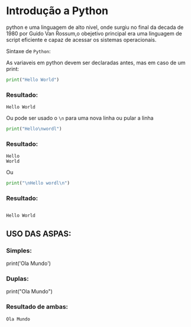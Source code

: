 # Introdução a Python

python e uma linguagem de alto nivel, onde surgiu no final da decada de 1980 por Guido Van Rossum,o obejetivo principal era uma linguagem de script eficiente e capaz de acessar os sistemas operacionais.

Sintaxe de ```Python```: 

As variaveis em python devem ser declaradas antes, mas em caso de um print:

```python
print("Hello World")
```
### Resultado:
```
Hello World
```
Ou pode ser usado o ```\n``` para uma nova linha ou pular a linha

```python
print("Hello\nwordl")
```
### Resultado:
```
Hello 
World
```
Ou

```python
print("\nHello wordl\n")
```
### Resultado:
```

Hello World

```

## USO DAS ASPAS:

### Simples:

print('Ola Mundo')

### Duplas:
print("Ola Mundo")


### Resultado de ambas:
```
Ola Mundo
```


